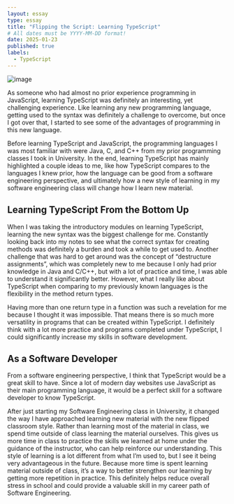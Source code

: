 ```yaml
---
layout: essay
type: essay
title: "Flipping the Script: Learning TypeScript"
# All dates must be YYYY-MM-DD format!
date: 2025-01-23
published: true
labels:
  - TypeScript
---
```


![image](https://github.com/user-attachments/assets/a35117e7-21b1-4448-a68d-779741139301)

As someone who had almost no prior experience programming in JavaScript, learning TypeScript was definitely an interesting, yet challenging experience. Like learning any new programming language, getting used to the syntax was definitely a challenge to overcome, but once I got over that, I started to see some of the advantages of programming in this new language. 

Before learning TypeScript and JavaScript, the programming languages I was most familiar with were Java, C, and C++ from my prior programming classes I took in University. In the end, learning TypeScript has mainly highlighted a couple ideas to me, like how TypeScript compares to the languages I knew prior, how the language can be good from a software engineering perspective, and ultimately how a new style of learning in my software engineering class will change how I learn new material.

## Learning TypeScript From the Bottom Up 
When I was taking the introductory modules on learning TypeScript, learning the new syntax was the biggest challenge for me. Constantly looking back into my notes to see what the correct syntax for creating methods was definitely a burden and took a while to get used to. Another challenge that was hard to get around was the concept of “destructure assignments”, which was completely new to me because I only had prior knowledge in Java and C/C++, but with a lot of practice and time, I was able to understand it significantly better. However, what I really like about TypeScript when comparing to my previously known languages is the flexibility in the method return types. 

Having more than one return type in a function was such a revelation for me because I thought it was impossible. That means there is so much more versatility in programs that can be created within TypeScript. I definitely think with a lot more practice and programs completed under TypeScript, I could significantly increase my skills in software development.

## As a Software Developer 
From a software engineering perspective, I think that TypeScript would be a great skill to have. Since a lot of modern day websites use JavaScript as their main programming language, it would be a perfect skill for a software developer to know TypeScript. 

After just starting my Software Engineering class in University, it changed the way I have approached learning new material with the new flipped classroom style. Rather than learning most of the material in class, we spend time outside of class learning the material ourselves. This gives us more time in class to practice the skills we learned at home under the guidance of the instructor, who can help reinforce our understanding. This style of learning is a lot different from what I’m used to, but I see it being very advantageous in the future. Because more time is spent learning material outside of class, it’s a way to better strengthen our learning by getting more repetition in practice. This definitely helps reduce overall stress in school and could provide a valuable skill in my career path of Software Engineering.
